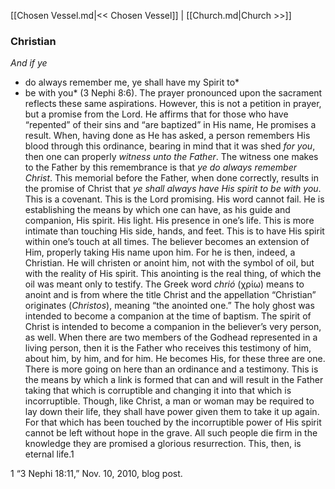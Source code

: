 [[Chosen Vessel.md|<< Chosen Vessel]]  |  [[Church.md|Church >>]]

### Christian

*And if ye*
* do always remember me, ye shall have my Spirit to*
* be with you* (3 Nephi 8:6). The prayer pronounced upon the sacrament reflects these same aspirations. However, this is not a petition in prayer, but a promise from the Lord. He affirms that for those who have “repented” of their sins and “are baptized” in His name, He promises a result. When, having done as He has asked, a person remembers His blood through this ordinance, bearing in mind that it was shed *for you*, then one can properly *witness unto the Father*. The witness one makes to the Father by this remembrance is that *ye do always remember Christ*. This memorial before the Father, when done correctly, results in the promise of Christ that *ye shall always have His spirit to be with you*. This is a covenant. This is the Lord promising. His word cannot fail. He is establishing the means by which one can have, as his guide and companion, His spirit. His light. His presence in one’s life. This is more intimate than touching His side, hands, and feet. This is to have His spirit within one’s touch at all times. The believer becomes an extension of Him, properly taking His name upon him. For he is then, indeed, a Christian. He will christen or anoint him, not with the symbol of oil, but with the reality of His spirit. This anointing is the real thing, of which the oil was meant only to testify. The Greek word *chrió* (χρίω) means to anoint and is from where the title Christ and the appellation “Christian” originates (*Christos*), meaning “the anointed one.” The holy ghost was intended to become a companion at the time of baptism. The spirit of Christ is intended to become a companion in the believer’s very person, as well. When there are two members of the Godhead represented in a living person, then it is the Father who receives this testimony of him, about him, by him, and for him. He becomes His, for these three are one. There is more going on here than an ordinance and a testimony. This is the means by which a link is formed that can and will result in the Father taking that which is corruptible and changing it into that which is incorruptible. Though, like Christ, a man or woman may be required to lay down their life, they shall have power given them to take it up again. For that which has been touched by the incorruptible power of His spirit cannot be left without hope in the grave. All such people die firm in the knowledge they are promised a glorious resurrection. This, then, is eternal life.1



1 “3 Nephi 18:11,” Nov. 10, 2010, blog post.